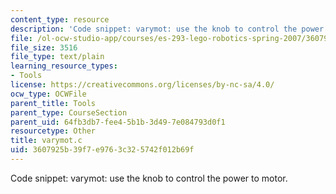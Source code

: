 ```yaml
---
content_type: resource
description: 'Code snippet: varymot: use the knob to control the power to motor.'
file: /ol-ocw-studio-app/courses/es-293-lego-robotics-spring-2007/3607925b39f7e9763c325742f012b69f_varymot.c
file_size: 3516
file_type: text/plain
learning_resource_types:
- Tools
license: https://creativecommons.org/licenses/by-nc-sa/4.0/
ocw_type: OCWFile
parent_title: Tools
parent_type: CourseSection
parent_uid: 64fb3db7-fee4-5b1b-3d49-7e084793d0f1
resourcetype: Other
title: varymot.c
uid: 3607925b-39f7-e976-3c32-5742f012b69f
---
```

Code snippet: varymot: use the knob to control the power to motor.